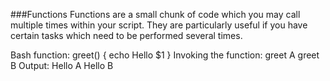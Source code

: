 ###Functions
Functions are a small chunk of code which you may call multiple times within your script. They are particularly useful if you have certain tasks which need to be performed several times.

Bash function:
greet() {
    echo Hello $1
}
Invoking the function:
greet A
greet B
Output:
Hello A
Hello B